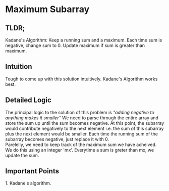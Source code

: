 # Maximum Subarray
<h2>TLDR;</h2>
Kadane's Algorithm: Keep a running sum and a maximum. Each time sum is negative, change sum to 0. Update maximum if sum is greater than maximum.

<h2>Intuition</h2>
Tough to come up with this solution intuitively. Kadane's Algorithm works best.

<h2>Detailed Logic</h2>
The principal logic to the solution of this problem is <i>"adding negative to anything makes it smaller"</i> We need to parse through the entire array and store the sum up until the sum becomes negative. At this point, the subarray would contribute negatively to the next element i.e. the sum of this subarray plus the next element would be smaller. Each time the running sum of the subarray becomes negative, just replace it with 0. 
<br/>
Parelelly, we need to keep track of the maximum sum we have acheived. We do this using an integer 'mx'. Everytime a sum is greter than mx, we update the sum.

<h2>Important Points</h2>
1. Kadane's algorithm.